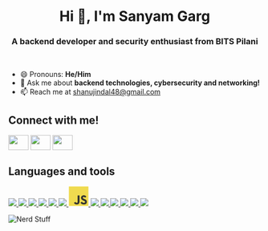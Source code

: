 <h1 align="center"> Hi 👋, I'm Sanyam Garg</h1>
<h3 align="center"> A backend developer and security enthusiast from BITS Pilani </h3>
<br>

- 😄 Pronouns: **He/Him**
- 💬 Ask me about **backend technologies, cybersecurity and networking!**
- 📫 Reach me at [shanujindal48@gmail.com](mailto:shanujindal48@gmail.com)

## Connect with me!
<a href="https://twitter.com/SanyamGarg666" target="blank"><img align="center" src="https://raw.githubusercontent.com/rahuldkjain/github-profile-readme-generator/master/src/images/icons/Social/twitter.svg" height="30" width="40" /></a>
<a href="https://linkedin.com/in/sanyam-garg-834b17201" target="blank"><img align="center" src="https://raw.githubusercontent.com/rahuldkjain/github-profile-readme-generator/master/src/images/icons/Social/linked-in-alt.svg" height="30" width="40" /></a>
<a href="https://www.instagram.com/sanyamgarg26/" target="blank"><img align="center" src="https://raw.githubusercontent.com/rahuldkjain/github-profile-readme-generator/master/src/images/icons/Social/instagram.svg" height="30" width="40" /></a>
<br>

## Languages and tools
<a href="https://www.python.org/"> <img src="https://upload.wikimedia.org/wikipedia/commons/thumb/c/c3/Python-logo-notext.svg/1200px-Python-logo-notext.svg.png" widht="40" height="40"> </a> <a href="https://go.dev/"> <img src="https://pbs.twimg.com/profile_images/1142154201444823041/O6AczwfV_400x400.png" widht="40" height="40"> </a> <a href="https://nodejs.org/"> <img src="https://upload.wikimedia.org/wikipedia/commons/thumb/d/d9/Node.js_logo.svg/1200px-Node.js_logo.svg.png" widht="40" height="40"> </a> <a href="https://www.djangoproject.com/"> <img src="https://twilio-cms-prod.s3.amazonaws.com/original_images/django-dark.png" widht="40" height="40"> </a> <a href="https://expressjs.com/"> <img src="https://camo.githubusercontent.com/0566752248b4b31b2c4bdc583404e41066bd0b6726f310b73e1140deefcc31ac/68747470733a2f2f692e636c6f756475702e636f6d2f7a6659366c4c376546612d3330303078333030302e706e67" widht="40" height="40"> </a> <a href="https://www.mongodb.com/"> <img src="https://res.cloudinary.com/hevo/image/upload/f_auto,q_auto/v1626694700/hevo-blog/MongoDB-sm-logo-500x400-1-1.gif" widht="40" height="40"> </a> <a href="https://developer.mozilla.org/en-US/docs/Web/JavaScript"> <img src="https://raw.githubusercontent.com/devicons/devicon/master/icons/javascript/javascript-original.svg" widht="40" height="40"> </a> <a href="https://postman.com/"> <img src="https://camo.githubusercontent.com/93b32389bf746009ca2370de7fe06c3b5146f4c99d99df65994f9ced0ba41685/68747470733a2f2f7777772e766563746f726c6f676f2e7a6f6e652f6c6f676f732f676574706f73746d616e2f676574706f73746d616e2d69636f6e2e737667" widht="40" height="40"> </a> <a href="https://git-scm.com/"> <img src="https://camo.githubusercontent.com/fbfcb9e3dc648adc93bef37c718db16c52f617ad055a26de6dc3c21865c3321d/68747470733a2f2f7777772e766563746f726c6f676f2e7a6f6e652f6c6f676f732f6769742d73636d2f6769742d73636d2d69636f6e2e737667" widht="40" height="40"> </a> <a href="https://aws.amazon.com/"> <img src="https://yt3.ggpht.com/ytc/AMLnZu-TeqYTUHtz5NM4fN0RbWTETgl4L-HHzTWV5X7nAnU=s900-c-k-c0x00ffffff-no-rj" widht="40" height="40"> </a> <a href="https://www.docker.com/"> <img src="https://d1.awsstatic.com/acs/characters/Logos/Docker-Logo_Horizontel_279x131.b8a5c41e56b77706656d61080f6a0217a3ba356d.png" widht="40" height="40"> </a> <a href="https://kubernetes.io"> <img src="https://upload.wikimedia.org/wikipedia/commons/thumb/3/39/Kubernetes_logo_without_workmark.svg/1200px-Kubernetes_logo_without_workmark.svg.png" widht="40" height="40"> </a> <a href="https://cplusplus.com/"> <img src="https://upload.wikimedia.org/wikipedia/commons/thumb/1/18/ISO_C%2B%2B_Logo.svg/1200px-ISO_C%2B%2B_Logo.svg.png" widht="40" height="40"> </a>

![Nerd Stuff](https://github-readme-stats.vercel.app/api?username=Sanyam-Garg&hide=stars&show_icons=true&theme=radical)
<!--
**Sanyam-Garg/Sanyam-Garg** is a ✨ _special_ ✨ repository because its `README.md` (this file) appears on your GitHub profile.

Here are some ideas to get you started:

- 🔭 I’m currently working on ...
- 🌱 I’m currently learning ...
- 👯 I’m looking to collaborate on ...
- 🤔 I’m looking for help with ...
-->
